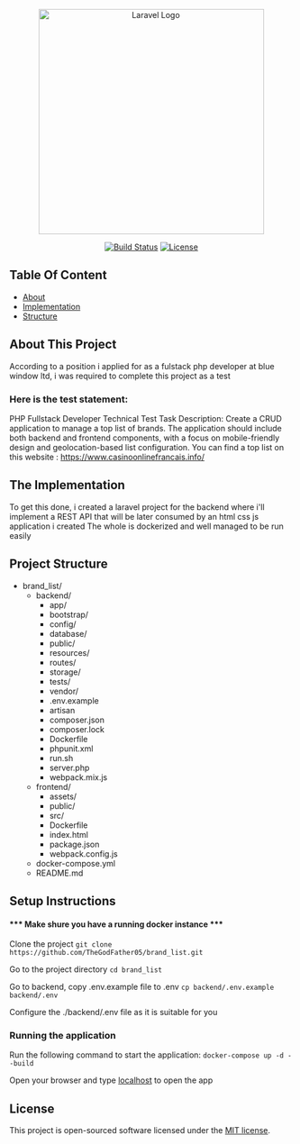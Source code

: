<p align="center"><a href="https://bluewindowltd.com/" target="_blank"><img src="https://bluewindowltd.com/wp-content/uploads/2021/07/logo-BW-small.png" width="400" alt="Laravel Logo"></a></p>

<p align="center">
<a href="https://github.com/TheGodFather05/brand_list"><img src="https://github.com/laravel/framework/workflows/tests/badge.svg" alt="Build Status"></a>
<a href="https://packagist.org/packages/laravel/framework"><img src="https://img.shields.io/packagist/l/laravel/framework" alt="License"></a>
</p>

## Table Of Content

- [About](#about-this-project)
- [Implementation](#the-implementation)
- [Structure](#project-structure)

## About This Project

According to a position i applied for as a fulstack php developer at blue window ltd, i was required to complete this project as a test

### Here is the test statement:

PHP Fullstack Developer Technical Test
Task Description:
Create a CRUD application to manage a top list of brands. The application should include both backend and
frontend components, with a focus on mobile-friendly design and geolocation-based list configuration.
You can find a top list on this website : https://www.casinoonlinefrancais.info/

## The Implementation

To get this done, i created a laravel project for the backend where i'll implement a REST API that will be later consumed by an html css js application i created
The whole is dockerized and well managed to be run easily

## Project Structure

- brand_list/
    - backend/
        - app/
        - bootstrap/
        - config/
        - database/
        - public/
        - resources/
        - routes/
        - storage/
        - tests/
        - vendor/
        - .env.example
        - artisan
        - composer.json
        - composer.lock
        - Dockerfile
        - phpunit.xml
        - run.sh
        - server.php
        - webpack.mix.js
    - frontend/
        - assets/
        - public/
        - src/
        - Dockerfile
        - index.html
        - package.json
        - webpack.config.js
    - docker-compose.yml
    - README.md

## Setup Instructions

#### *** Make shure you have a running docker instance *** 

Clone the project ```git clone https://github.com/TheGodFather05/brand_list.git``` 

Go to the project directory ```cd brand_list```

Go to backend, copy .env.example file to .env
```cp backend/.env.example backend/.env```

Configure the ./backend/.env file as it is suitable for you
### Running the application

Run the following command to start the application: ```docker-compose up -d --build```

Open your browser and type [localhost](localhost) to open the app

## License

This project is open-sourced software licensed under the [MIT license](https://opensource.org/licenses/MIT).
